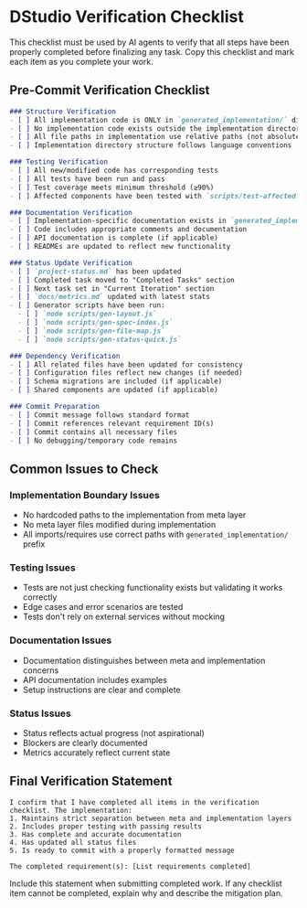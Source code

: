 # DStudio Verification Checklist

This checklist must be used by AI agents to verify that all steps have been properly completed before finalizing any task. Copy this checklist and mark each item as you complete your work.

## Pre-Commit Verification Checklist

```markdown
### Structure Verification
- [ ] All implementation code is ONLY in `generated_implementation/` directory
- [ ] No implementation code exists outside the implementation directory
- [ ] All file paths in implementation use relative paths (not absolute)
- [ ] Implementation directory structure follows language conventions

### Testing Verification
- [ ] All new/modified code has corresponding tests
- [ ] All tests have been run and pass
- [ ] Test coverage meets minimum threshold (≥90%)
- [ ] Affected components have been tested with `scripts/test-affected.sh`

### Documentation Verification
- [ ] Implementation-specific documentation exists in `generated_implementation/docs/`
- [ ] Code includes appropriate comments and documentation
- [ ] API documentation is complete (if applicable)
- [ ] READMEs are updated to reflect new functionality

### Status Update Verification
- [ ] `project-status.md` has been updated
- [ ] Completed task moved to "Completed Tasks" section
- [ ] Next task set in "Current Iteration" section
- [ ] `docs/metrics.md` updated with latest stats
- [ ] Generator scripts have been run:
  - [ ] `node scripts/gen-layout.js`
  - [ ] `node scripts/gen-spec-index.js`
  - [ ] `node scripts/gen-file-map.js` 
  - [ ] `node scripts/gen-status-quick.js`

### Dependency Verification
- [ ] All related files have been updated for consistency
- [ ] Configuration files reflect new changes (if needed)
- [ ] Schema migrations are included (if applicable)
- [ ] Shared components are updated (if applicable)

### Commit Preparation
- [ ] Commit message follows standard format
- [ ] Commit references relevant requirement ID(s)
- [ ] Commit contains all necessary files
- [ ] No debugging/temporary code remains
```

## Common Issues to Check

### Implementation Boundary Issues
- No hardcoded paths to the implementation from meta layer
- No meta layer files modified during implementation
- All imports/requires use correct paths with `generated_implementation/` prefix

### Testing Issues
- Tests are not just checking functionality exists but validating it works correctly
- Edge cases and error scenarios are tested
- Tests don't rely on external services without mocking

### Documentation Issues
- Documentation distinguishes between meta and implementation concerns
- API documentation includes examples
- Setup instructions are clear and complete

### Status Issues
- Status reflects actual progress (not aspirational)
- Blockers are clearly documented
- Metrics accurately reflect current state

## Final Verification Statement

```
I confirm that I have completed all items in the verification checklist. The implementation:
1. Maintains strict separation between meta and implementation layers
2. Includes proper testing with passing results
3. Has complete and accurate documentation
4. Has updated all status files
5. Is ready to commit with a properly formatted message

The completed requirement(s): [List requirements completed]
```

Include this statement when submitting completed work. If any checklist item cannot be completed, explain why and describe the mitigation plan.